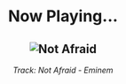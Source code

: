 <div align="center"> 
<h1>Now Playing...</h1>

![Not Afraid](https://i.scdn.co/image/ab67616d00001e02c08d5fa5c0f1a834acef5100)
--
_<p>Track: Not Afraid - Eminem </p>_
</div>

